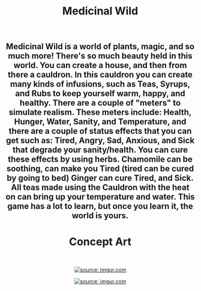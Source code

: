 <h1 align="center">Medicinal Wild</h1> <br>

<h2 align="center">
  Medicinal Wild is a world of plants, magic, and so much more! There's so much beauty held in this world. You can create a house, and then from there a cauldron. In this cauldron you can create many kinds of infusions, such as Teas, Syrups, and Rubs to keep yourself warm, happy, and healthy. There are a couple of "meters" to simulate realism. These meters include: Health, Hunger, Water, Sanity, and Temperature, and there are a couple of status effects that you can get such as: Tired, Angry, Sad, Anxious, and Sick that degrade your sanity/health. You can cure these effects by using herbs. Chamomile can be soothing, can make you Tired (tired can be cured by going to bed) Ginger can cure Tired, and Sick. All teas made using the Cauldron with the heat on can bring up your temperature and water. This game has a lot to learn, but once you learn it, the world is yours.
</h2>

<h1 align="center">Concept Art</h1> <br>

<p align="center">
    <a href="https://imgur.com/oeJNRkW"><img src="https://i.imgur.com/oeJNRkW.png" title="source: imgur.com" /></a>
</p>
<p align="center">
    <a href="https://imgur.com/CmWbmb4"><img src="https://i.imgur.com/CmWbmb4.png" title="source: imgur.com" /></a>
</p>
